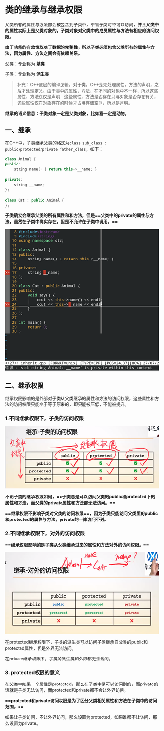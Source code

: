 # 类的继承与继承权限

父类所有的属性与方法都会被包含到子类中，不管子类可不可以访问，**并且父类中的属性实际上是父类对象的，子类对象对父类中的成员属性与方法有相应的访问权限。**

**由于功能的有效性取决于数据的完整性，所以子类必须包含父类所有的属性与方法，因为属性、方法之间会有依赖关系。**

父类：专业称为 **基类**

子类：专业称为 **派生类**

> 补充：C++底层的编译逻辑，对于类，C++是先处理属性，方法的声明，之后才处理定义。由于类中的属性，方法，在不同的对象中不一样，所以这些属性、方法仅仅是声明，这些属性，方法是否存在只与对象是否存在有关，这些属性仅在对象存在的时候才占用存储空间，所以是声明。

**继承的语义信息：子类对象一定是父类对象，比如猫一定是动物。**



## 一、继承

在C++中，子类继承父类的格式为`class sub_class : public/protected/private father_class`，如下：

```c++
class Animal {
public:
    string name() { return this->__name; }

private:
    string __name;
};

class Cat : public Animal {
};
```

**子类确实会继承父类的所有属性和和方法，但是==父类中的private的属性与方法，虽然在子类中确实存在，但是不允许在子类中调用。==**

![](./subclass_private.png)



## 二、继承权限

继承权限影响的是外部对子类从父类继承的属性和方法的访问权限，这些属性和方法的访问权限只能小于等于原来的，即只能被压低，不能被提升。



### 1.不同继承权限下，子类的访问权限

![](./subclass_inherit_right.png)

**不论子类的继承权限如何，==子类总是可以访问父类的public和protected下的属性和方法，而父类的private属性和方法都无法访问。==**

**==继承权限不影响子类对父类的访问权限==，因为子类只能访问父类里的public和protected的属性与方法，private的一律访问不到。**



### 2.不同继承权限下，对外的访问权限

**==继承权限影响的是子类从父类继承过来的属性和方法对外的访问权限。==**

![](./subclass_out_right.png)

在protected继承权限下，子类的派生类可以访问子类继承自父类的public和protected属性，但是外界无法访问。

在private继承权限下，子类的派生类和外界都无法访问。

### 3. protected权限的意义

在父类中如果一个属性是protected，那么在子类中是可以访问到的，而private的话就是子类无法访问，而protected和private都不会让外界访问。

**==protected和private访问权限是为了区分父类相关属性和方法在子类中的访问范围。==**

如果让子类访问，不让外界访问，那么设置为protected，如果谁都不让访问，那么设置为private。
